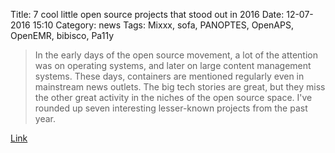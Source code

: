 Title: 7 cool little open source projects that stood out in 2016
Date: 12-07-2016 15:10
Category: news
Tags: Mixxx, sofa, PANOPTES, OpenAPS, OpenEMR, bibisco, Pa11y

> In the early days of the open source movement, a lot of the attention was on operating systems, and later on large content management systems. These days, containers are mentioned regularly even in mainstream news outlets. The big tech stories are great, but they miss the other great activity in the niches of the open source space. I've rounded up seven interesting lesser-known projects from the past year. 

[Link](https://opensource.com/16/12/yearbook-7-cool-little-projects)
